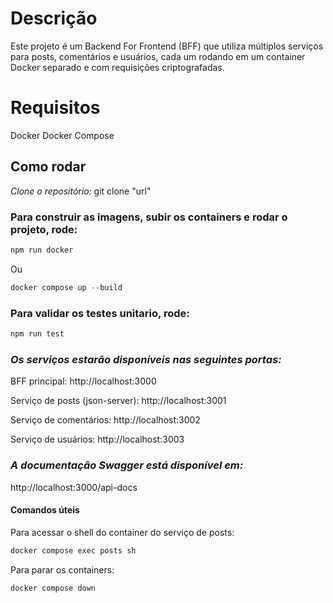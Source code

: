 # **Descrição**
Este projeto é um Backend For Frontend (BFF) que utiliza múltiplos serviços para posts, comentários e usuários, cada um rodando em um container Docker separado e com requisições criptografadas. 

# **Requisitos**
Docker
Docker Compose

## Como rodar

*Clone o repositório:*
git clone "url"

### **Para construir as imagens, subir os containers e rodar o projeto, rode:**
```js
npm run docker 
```
Ou
```js
docker compose up --build
```

### **Para validar os testes unitario, rode:**
```js
npm run test
```

### *Os serviços estarão disponíveis nas seguintes portas:*

BFF principal: http://localhost:3000

Serviço de posts (json-server): http://localhost:3001

Serviço de comentários: http://localhost:3002

Serviço de usuários: http://localhost:3003


### *A documentação Swagger está disponível em:*
http://localhost:3000/api-docs


#### Comandos úteis

Para acessar o shell do container do serviço de posts:
```js
docker compose exec posts sh
```

Para parar os containers:
```js
docker compose down
```